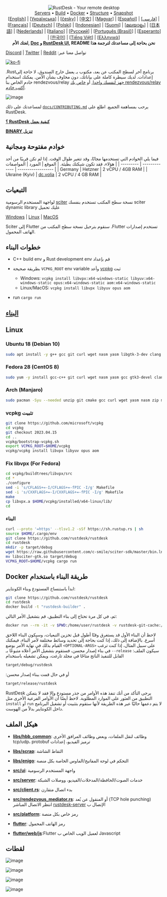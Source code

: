 <p align="center">
  <img src="../res/logo-header.svg" alt="RustDesk - Your remote desktop"><br>
  <a href="#free-public-servers">Servers</a> •
  <a href="#raw-steps-to-build">Build</a> •
  <a href="#how-to-build-with-docker">Docker</a> •
  <a href="#file-structure">Structure</a> •
  <a href="#snapshot">Snapshot</a><br>
  [<a href="../README.md">English</a>] | [<a href="README-UA.md">Українська</a>] | [<a href="README-CS.md">česky</a>] | [<a href="README-ZH.md">中文</a>] | [<a href="README-HU.md">Magyar</a>] | [<a href="README-ES.md">Español</a>] | [<a href="README-FA.md">فارسی</a>] | [<a href="README-FR.md">Français</a>] | [<a href="README-DE.md">Deutsch</a>] | [<a href="README-PL.md">Polski</a>] | [<a href="README-ID.md">Indonesian</a>] | [<a href="README-FI.md">Suomi</a>] | [<a href="README-ML.md">മലയാളം</a>] | [<a href="README-JP.md">日本語</a>] | [<a href="README-NL.md">Nederlands</a>] | [<a href="README-IT.md">Italiano</a>] | [<a href="README-RU.md">Русский</a>] | [<a href="README-PTBR.md">Português (Brasil)</a>] | [<a href="README-EO.md">Esperanto</a>] | [<a href="README-KR.md">한국어</a>] | [<a href="README-VN.md">Tiếng Việt</a>] | [<a href="README-GR.md">Ελληνικά</a>]<br>
  <b>  لغتك الأم,  <a href="https://github.com/rustdesk/doc.rustdesk.com">Doc</a> و <a href="https://github.com/rustdesk/rustdesk/tree/master/src/lang">RustDesk UI</a>, README نحن بحاجة إلى مساعدتك لترجمة هذا </b>
</p>

[Discord](https://discord.gg/nDceKgxnkV) | [Twitter](https://twitter.com/rustdesk) | [Reddit](https://www.reddit.com/r/rustdesk) :تواصل معنا عبر

[![ko-fi](https://ko-fi.com/img/githubbutton_sm.svg)](https://ko-fi.com/I2I04VU09)

.Rustبرنامج آخر لسطح المكتب عن بعد، مكتوب بـ
يعمل خارج الصندوق، لا حاجة إلى إعدادات. لديك سيطرة كاملة على بياناتك، دون مخاوف بشأن الأمن. يمكنك استخدام خادم
  الخاص بنا rendezvous/relay
[جهز لنفسك واحدا](https://rustdesk.com/server), أو
[خاص بك rendezvous/relay أكتب خادم](https://github.com/rustdesk/rustdesk-server-demo).

![image](https://user-images.githubusercontent.com/71636191/171661982-430285f0-2e12-4b1d-9957-4a58e375304d.png)

لمساعدتك على ذلك [`docs/CONTRIBUTING.md`](CONTRIBUTING.md) يرحب بمساهمة الجميع. اطلع على  RustDesk.

[**؟ RustDesk كيفية يعمل**](https://github.com/rustdesk/rustdesk/wiki/How-does-RustDesk-work%3F)

[**BINARY تنزيل**](https://github.com/rustdesk/rustdesk/releases)

## خوادم مفتوحة ومجانية

فيما يلي الخوادم التي تستخدمها مجانًا، وقد تتغير طوال الوقت. إذا لم تكن قريبًا من أحد هؤلاء، فقد تكون شبكتك بطيئة.
| الموقع | المورد | المواصفات |
| --------- | ------------- | ------------------ |
| Germany | Hetzner | 2 vCPU / 4GB RAM |
| Ukraine (Kyiv) | [dc.volia](https://dc.volia.com) | 2 vCPU / 4 GB RAM |

## التبعيات

 لواجهة المستخدم الرسومية [sciter](https://sciter.com/) نسخة سطح المكتب تستخدم
 بنفسك sciter dynamic library عليك تحميل

[Windows](https://raw.githubusercontent.com/c-smile/sciter-sdk/master/bin.win/x64/sciter.dll) |
[Linux](https://raw.githubusercontent.com/c-smile/sciter-sdk/master/bin.lnx/x64/libsciter-gtk.so) |
[MacOS](https://raw.githubusercontent.com/c-smile/sciter-sdk/master/bin.osx/libsciter.dylib)

 Sciter إلى Flutter سنقوم بترحيل نسخة سطح المكتب من .Flutter تستخدم إصدارات الهاتف المحمول.

## خطوات البناء

- C++ build env و Rust development env قم بإعداد

- بطريقة صحيحة `VCPKG_ROOT` env variable وأعد [vcpkg](https://github.com/microsoft/vcpkg) ثبت

  - Windows: `vcpkg install libvpx:x64-windows-static libyuv:x64-windows-static opus:x64-windows-static aom:x64-windows-static`
  - Linux/MacOS: `vcpkg install libvpx libyuv opus aom`

- run `cargo run`

## [البناء](https://rustdesk.com/docs/en/dev/build/)

## Linux

### Ubuntu 18 (Debian 10)

```sh
sudo apt install -y g++ gcc git curl wget nasm yasm libgtk-3-dev clang libxcb-randr0-dev libxdo-dev libxfixes-dev libxcb-shape0-dev libxcb-xfixes0-dev libasound2-dev libpulse-dev cmake
```

### Fedora 28 (CentOS 8)

```sh
sudo yum -y install gcc-c++ git curl wget nasm yasm gcc gtk3-devel clang libxcb-devel libxdo-devel libXfixes-devel pulseaudio-libs-devel cmake alsa-lib-devel
```

### Arch (Manjaro)

```sh
sudo pacman -Syu --needed unzip git cmake gcc curl wget yasm nasm zip make pkg-config clang gtk3 xdotool libxcb libxfixes alsa-lib pipewire
```


### vcpkg تثبيت

```sh
git clone https://github.com/microsoft/vcpkg
cd vcpkg
git checkout 2023.04.15
cd ..
vcpkg/bootstrap-vcpkg.sh
export VCPKG_ROOT=$HOME/vcpkg
vcpkg/vcpkg install libvpx libyuv opus aom
```

### Fix libvpx (For Fedora)

```sh
cd vcpkg/buildtrees/libvpx/src
cd *
./configure
sed -i 's/CFLAGS+=-I/CFLAGS+=-fPIC -I/g' Makefile
sed -i 's/CXXFLAGS+=-I/CXXFLAGS+=-fPIC -I/g' Makefile
make
cp libvpx.a $HOME/vcpkg/installed/x64-linux/lib/
cd
```

### البناء

```sh
curl --proto '=https' --tlsv1.2 -sSf https://sh.rustup.rs | sh
source $HOME/.cargo/env
git clone https://github.com/rustdesk/rustdesk
cd rustdesk
mkdir -p target/debug
wget https://raw.githubusercontent.com/c-smile/sciter-sdk/master/bin.lnx/x64/libsciter-gtk.so
mv libsciter-gtk.so target/debug
VCPKG_ROOT=$HOME/vcpkg cargo run
```

## Docker طريقة البناء باستخدام

ابدأ باستنساخ المستودع وبناء الكونتاينر:

```sh
git clone https://github.com/rustdesk/rustdesk
cd rustdesk
docker build -t "rustdesk-builder" .
```

ثم، في كل مرة تحتاج إلى بناء التطبيق، قم بتشغيل الأمر التالي:

```sh
docker run --rm -it -v $PWD:/home/user/rustdesk -v rustdesk-git-cache:/home/user/.cargo/git -v rustdesk-registry-cache:/home/user/.cargo/registry -e PUID="$(id -u)" -e PGID="$(id -g)" rustdesk-builder
```

لاحظ أن البناء الأول قد يستغرق وقتًا أطول قبل تخزين التبعيات، وسيكون البناء اللاحق أسرع. بالإضافة إلى ذلك، إذا كنت بحاجة إلى تحديد وسائط مختلفة لأمر البناء، فيمكنك القيام بذلك في نهاية الأمر بوضع
`<OPTIONAL-ARGS>`
على سبيل المثال، إذا كنت ترغب في بناء إصدار محسن، فستقوم بتشغيل الأمر أعلاه متبوعًا بـ
`--release`
:سيكون الملف القابل للتنفيذ الناتج متاحًا في مجلد تارغت، ويمكن تشغيله باستخدام

```sh
target/debug/rustdesk
```

:أو في حال قمت ببناء إصدار محسن

```sh
target/release/rustdesk
```

RustDesk يرجى التأكد من أنك تنفذ هذه الأوامر من جذر مستودع
وإلا فقد لا يتمكن التطبيق من العثور على الموارد المطلوبة. لاحظ أيضًا أن الأوامر الفرعية الأخرى مثل
`install` أو `run`
لا يتم دعمها حاليًا عبر هذه الطريقة لأنها ستقوم بتثبيت أو تشغيل البرنامج داخل الكونتاينر بدلاً من الهوست.

## هيكل الملف

- **[libs/hbb_common](https://github.com/rustdesk/rustdesk/tree/master/libs/hbb_common)**: وظائف  لنقل الملفات، وبعض وظائف المرافق الأخرى tcp/udp، protobuf ترميز الفيديو، إعدادات

- **[libs/scrap](https://github.com/rustdesk/rustdesk/tree/master/libs/scrap)**: التقاط الشاشة
- **[libs/enigo](https://github.com/rustdesk/rustdesk/tree/master/libs/enigo)**: التحكم في لوحة المفاتيح/الماوس الخاصة بكل منصة
- **[src/ui](https://github.com/rustdesk/rustdesk/tree/master/src/ui)**: واجهة المستخدم الرسومية
- **[src/server](https://github.com/rustdesk/rustdesk/tree/master/src/server)**: خدمات الصوت/الحافظة/المدخلات/الفيديو، ووصلات الشبكة
- **[src/client.rs](https://github.com/rustdesk/rustdesk/tree/master/src/client.rs)**: بدء اتصال متقارن
- **[src/rendezvous_mediator.rs](https://github.com/rustdesk/rustdesk/tree/master/src/rendezvous_mediator.rs)**: أو المنقول عن بُعد (TCP hole punching) انتظر الاتصال المباشر [rustdesk-server](https://github.com/rustdesk/rustdesk-server) الإتصال ب
- **[src/platform](https://github.com/rustdesk/rustdesk/tree/master/src/platform)**: رمز خاص بكل منصة
- **[flutter](https://github.com/rustdesk/rustdesk/tree/master/flutter)**: رمز الهاتف المحمول
- **[flutter/web/js](https://github.com/rustdesk/rustdesk/tree/master/flutter/web/js)**:Flutter  لعميل الويب الخاص ب Javascript

## لقطات

![image](https://user-images.githubusercontent.com/71636191/113112362-ae4deb80-923b-11eb-957d-ff88daad4f06.png)

![image](https://user-images.githubusercontent.com/71636191/113112619-f705a480-923b-11eb-911d-97e984ef52b6.png)

![image](https://user-images.githubusercontent.com/71636191/113112857-3fbd5d80-923c-11eb-9836-768325faf906.png)

![image](https://user-images.githubusercontent.com/71636191/135385039-38fdbd72-379a-422d-b97f-33df71fb1cec.png)
